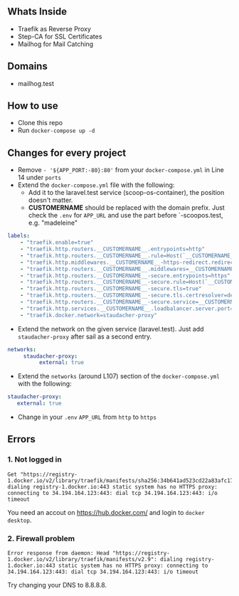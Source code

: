 ## Whats Inside 
 - Traefik as Reverse Proxy
 - Step-CA for SSL Certificates
 - Mailhog for Mail Catching

## Domains

- mailhog.test

## How to use

- Clone this repo 
- Run `docker-compose up -d`

## Changes for every project

- Remove `- '${APP_PORT:-80}:80'` from your `docker-compose.yml` in Line 14 under `ports`
- Extend the `docker-compose.yml` file with the following:
  - Add it to the laravel.test service (scoop-os-container), the position doesn't matter.
  - __CUSTOMERNAME__ should be replaced with the domain prefix. Just check the `.env` for `APP_URL` and use the part
    before `-scoopos.test, e.g. "madeleine"

```yml
labels:
    - "traefik.enable=true"
    - "traefik.http.routers.__CUSTOMERNAME__.entrypoints=http"
    - "traefik.http.routers.__CUSTOMERNAME__.rule=Host(`__CUSTOMERNAME__-scoopos.test`)"
    - "traefik.http.middlewares.__CUSTOMERNAME__-https-redirect.redirectscheme.scheme=https"
    - "traefik.http.routers.__CUSTOMERNAME__.middlewares=__CUSTOMERNAME__-https-redirect"
    - "traefik.http.routers.__CUSTOMERNAME__-secure.entrypoints=https"
    - "traefik.http.routers.__CUSTOMERNAME__-secure.rule=Host(`__CUSTOMERNAME__-scoopos.test`)"
    - "traefik.http.routers.__CUSTOMERNAME__-secure.tls=true"
    - "traefik.http.routers.__CUSTOMERNAME__-secure.tls.certresolver=default"
    - "traefik.http.routers.__CUSTOMERNAME__-secure.service=__CUSTOMERNAME__"
    - "traefik.http.services.__CUSTOMERNAME__.loadbalancer.server.port=80"
    - "traefik.docker.network=staudacher-proxy"
```

- Extend the network on the given service (laravel.test). Just add `staudacher-proxy` after sail as a
  second entry.
```yml 
networks:
     staudacher-proxy:
          external: true
```

- Extend the `networks` (around L107) section of the `docker-compose.yml` with the following:

```yml
staudacher-proxy:
   external: true
```

- Change in your `.env` `APP_URL` from `http` to `https`

## Errors

### 1. Not logged in
```
Get "https://registry-1.docker.io/v2/library/traefik/manifests/sha256:34b641ad523cd22a83afc174a6b013686be7abc8684c6ebfa4618b8bcaa7e831": dialing registry-1.docker.io:443 static system has no HTTPS proxy: connecting to 34.194.164.123:443: dial tcp 34.194.164.123:443: i/o timeout
```
You need an accout on https://hub.docker.com/ and login to `docker desktop`.

### 2. Firewall problem
```
Error response from daemon: Head "https://registry-1.docker.io/v2/library/traefik/manifests/v2.9": dialing registry-1.docker.io:443 static system has no HTTPS proxy: connecting to 34.194.164.123:443: dial tcp 34.194.164.123:443: i/o timeout
```
Try changing your DNS to 8.8.8.8.